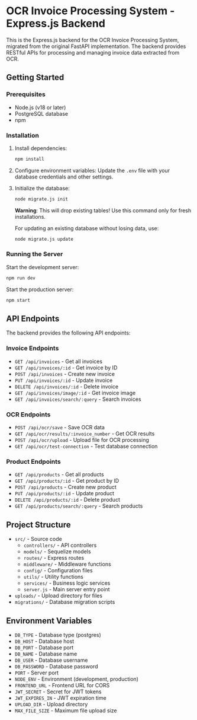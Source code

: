 # OCR Invoice Processing System - Express.js Backend

This is the Express.js backend for the OCR Invoice Processing System, migrated from the original FastAPI implementation. The backend provides RESTful APIs for processing and managing invoice data extracted from OCR.

## Getting Started

### Prerequisites

- Node.js (v18 or later)
- PostgreSQL database
- npm

### Installation

1. Install dependencies:
   ```bash
   npm install
   ```

2. Configure environment variables:
   Update the `.env` file with your database credentials and other settings.

3. Initialize the database:
   ```bash
   node migrate.js init
   ```
   
   **Warning**: This will drop existing tables! Use this command only for fresh installations.

   For updating an existing database without losing data, use:
   ```bash
   node migrate.js update
   ```

### Running the Server

Start the development server:
```bash
npm run dev
```

Start the production server:
```bash
npm start
```

## API Endpoints

The backend provides the following API endpoints:

### Invoice Endpoints

- `GET /api/invoices` - Get all invoices
- `GET /api/invoices/:id` - Get invoice by ID
- `POST /api/invoices` - Create new invoice
- `PUT /api/invoices/:id` - Update invoice
- `DELETE /api/invoices/:id` - Delete invoice
- `GET /api/invoices/image/:id` - Get invoice image
- `GET /api/invoices/search/:query` - Search invoices

### OCR Endpoints

- `POST /api/ocr/save` - Save OCR data
- `GET /api/ocr/results/:invoice_number` - Get OCR results
- `POST /api/ocr/upload` - Upload file for OCR processing
- `GET /api/ocr/test-connection` - Test database connection

### Product Endpoints

- `GET /api/products` - Get all products
- `GET /api/products/:id` - Get product by ID
- `POST /api/products` - Create new product
- `PUT /api/products/:id` - Update product
- `DELETE /api/products/:id` - Delete product
- `GET /api/products/search/:query` - Search products

## Project Structure

- `src/` - Source code
  - `controllers/` - API controllers
  - `models/` - Sequelize models
  - `routes/` - Express routes
  - `middleware/` - Middleware functions
  - `config/` - Configuration files
  - `utils/` - Utility functions
  - `services/` - Business logic services
  - `server.js` - Main server entry point
- `uploads/` - Upload directory for files
- `migrations/` - Database migration scripts

## Environment Variables

- `DB_TYPE` - Database type (postgres)
- `DB_HOST` - Database host
- `DB_PORT` - Database port
- `DB_NAME` - Database name
- `DB_USER` - Database username
- `DB_PASSWORD` - Database password
- `PORT` - Server port
- `NODE_ENV` - Environment (development, production)
- `FRONTEND_URL` - Frontend URL for CORS
- `JWT_SECRET` - Secret for JWT tokens
- `JWT_EXPIRES_IN` - JWT expiration time
- `UPLOAD_DIR` - Upload directory
- `MAX_FILE_SIZE` - Maximum file upload size
